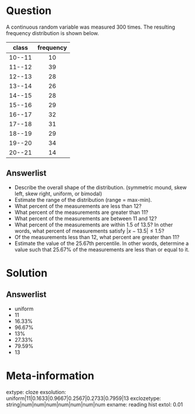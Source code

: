 

Question
========

A continuous random variable was measured 300 times. The resulting frequency distribution is shown below.

| class | frequency |
|:-----:|:---------:|
|10--11|10|
|11--12|39|
|12--13|28|
|13--14|26|
|14--15|28|
|15--16|29|
|16--17|32|
|17--18|31|
|18--19|29|
|19--20|34|
|20--21|14|





Answerlist
--------
* Describe the overall shape of the distribution. (symmetric mound, skew left, skew right, uniform, or bimodal)
* Estimate the range of the distribution (range = max-min).
* What percent of the measurements are less than 12?
* What percent of the measurements are greater than 11?
* What percent of the measurements are between 11 and 12?
* What percent of the measurements are within 1.5 of 13.5? In other words, what percent of measurements satisfy $|x-13.5| \le 1.5$?
* Of the measurements less than 12, what percent are greater than 11?
* Estimate the value of the 25.67th percentile. In other words, determine a value such that 25.67% of the measurements are less than or equal to it.

Solution
========

Answerlist
--------
* uniform
* 11
* 16.33%
* 96.67%
* 13%
* 27.33%
* 79.59%
* 13



Meta-information
============
extype: cloze
exsolution: uniform|11|0.1633|0.9667|0.2567|0.2733|0.7959|13
exclozetype: string|num|num|num|num|num|num|num
exname: reading hist
extol: 0.01
